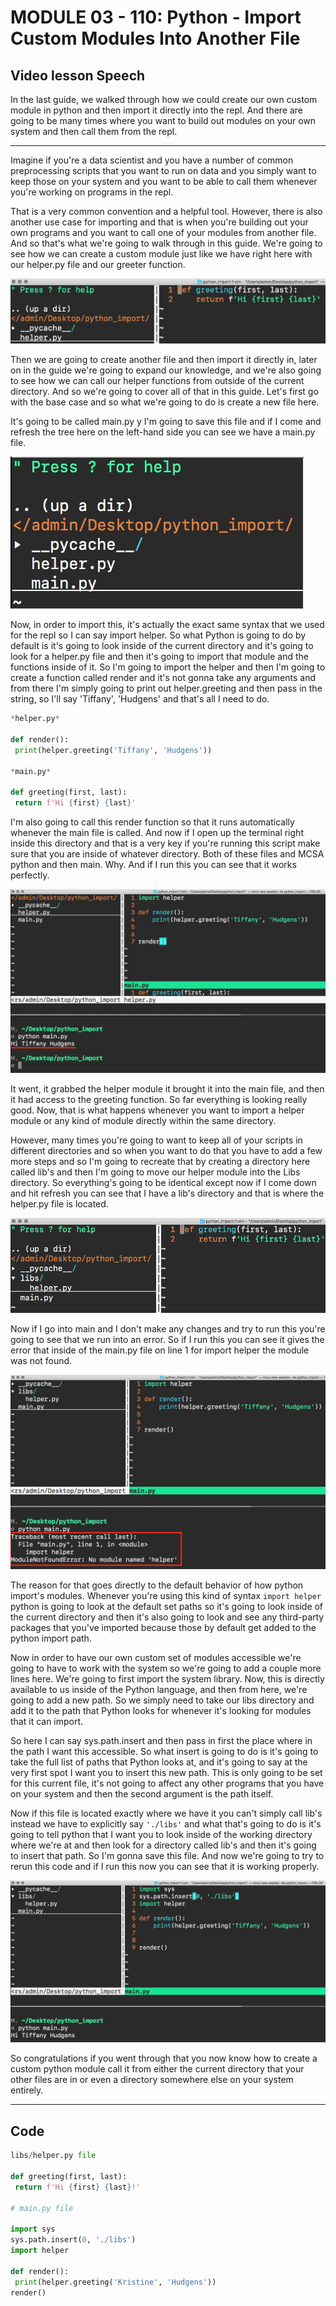 # MODULE 03 - 110: Python - Import Custom Modules Into Another File



## Video lesson Speech

In the last guide, we walked through how we could create our own custom 
module in python and then import it directly into the repl. And there 
are going to be many times where you want to build out modules on your 
own system and then call them from the repl.

****

Imagine if you're a data scientist and you 
have a number of common preprocessing scripts that you want to run on 
data and you simply want to keep those on your system and you want to be
 able to call them whenever you're working on programs in the repl.

That is a very common convention and a helpful tool. However, there 
is also another use case for importing and that is when you're building 
out your own programs and you want to call one of your modules from 
another file. And so that's what we're going to walk through in this 
guide. We're going to see how we can create a custom module just like we
 have right here with our helper.py file and our greeter function.

![large](./03-110_IMG1.png)

Then we are going to create another file and then import it directly 
in, later on in the guide we're going to expand our knowledge, and we're
 also going to see how we can call our helper functions from outside of 
the current directory. And so we're going to cover all of that in this 
guide. Let's first go with the base case and so what we're going to do 
is create a new file here.

It's going to be called main.py y I'm going to save this file and if I
 come and refresh the tree here on the left-hand side you can see we 
have a main.py file.

![large](./03-110_IMG2.png)

Now, in order to import this, it's actually the exact same syntax 
that we used for the repl so I can say import helper. So what Python is 
going to do by default is it's going to look inside of the current 
directory and it's going to look for a helper.py file and then it's 
going to import that module and the functions inside of it. So I'm going
 to import the helper and then I'm going to create a function called 
render and it's not gonna take any arguments and from there I'm simply 
going to print out helper.greeting and then pass in the string, so I'll 
say 'Tiffany', 'Hudgens' and that's all I need to do.

```python
*helper.py*

def render():
 print(helper.greeting('Tiffany', 'Hudgens'))

*main.py*

def greeting(first, last):
 return f'Hi {first} {last}'
```

I'm also going to call this render function so that it runs 
automatically whenever the main file is called. And now if I open up the
 terminal right inside this directory and that is a very key if you're 
running this script make sure that you are inside of whatever directory.
 Both of these files and MCSA python and then main. Why. And if I run 
this you can see that it works perfectly.

![large](./03-110_IMG3.png)

It went, it grabbed the helper module it brought it into the main 
file, and then it had access to the greeting function. So far everything
 is looking really good. Now, that is what happens whenever you want to 
import a helper module or any kind of module directly within the same 
directory.

However, many times you're going to want to keep all of your scripts 
in different directories and so when you want to do that you have to add
 a few more steps and so I'm going to recreate that by creating a 
directory here called lib's and then I'm going to move our helper module
 into the Libs directory. So everything's going to be identical except 
now if I come down and hit refresh you can see that I have a lib's 
directory and that is where the helper.py file is located.

![large](./03-110_IMG4.png)

Now if I go into main and I don't make any changes and try to run 
this you're going to see that we run into an error. So if I run this you
 can see it gives the error that inside of the main.py file on line 1 
for import helper the module was not found.

![large](./03-110_IMG5.png)

The reason for that goes directly to the default behavior of how 
python import's modules. Whenever you're using this kind of syntax `import helper` python is going to look at the default set paths so it's going to look 
inside of the current directory and then it's also going to look and see
 any third-party packages that you've imported because those by default 
get added to the python import path.

Now in order to have our own custom set of modules accessible we're 
going to have to work with the system so we're going to add a couple 
more lines here. We're going to first import the system library. Now, 
this is directly available to us inside of the Python language, and then
 from here, we're going to add a new path. So we simply need to take our
 libs directory and add it to the path that Python looks for whenever 
it's looking for modules that it can import.

So here I can say sys.path.insert and then pass in first the place 
where in the path I want this accessible. So what insert is going to do 
is it's going to take the full list of paths that Python looks at, and 
it's going to say at the very first spot I want you to insert this new 
path. This is only going to be set for this current file, it's not going
 to affect any other programs that you have on your system and then the 
second argument is the path itself.

Now if this file is located exactly where we have it you can't simply call lib's instead we have to explicitly say `'./libs'` and what that's going to do is it's going to tell python that I want 
you to look inside of the working directory where we're at and then look
 for a directory called lib's and then it's going to insert that path. 
So I'm gonna save this file. And now we're going to try to rerun this 
code and if I run this now you can see that it is working properly.

![large](./03-110_IMG6.png)

So congratulations if you went through that you now know how to 
create a custom python module call it from either the current directory 
that your other files are in or even a directory somewhere else on your 
system entirely.

****

## Code

```python
libs/helper.py file

def greeting(first, last):
 return f'Hi {first} {last}!'

# main.py file

import sys
sys.path.insert(0, './libs')
import helper

def render():
 print(helper.greeting('Kristine', 'Hudgens'))
render()
```
